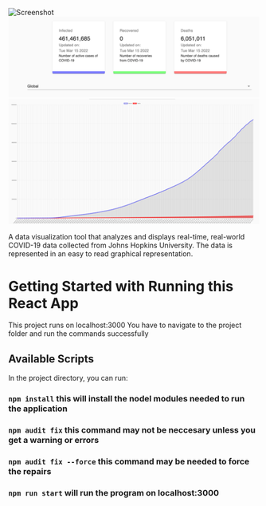 ![Screenshot](CovidBanner.png)
![Screenshot](CovidReports.png)
![Screenshot](CovidGraph.png)

A data visualization tool that analyzes and displays real-time, real-world COVID-19 data collected from Johns Hopkins University. The data is represented in an easy to read graphical representation.

# Getting Started with Running this React App

This project runs on localhost:3000
You have to navigate to the project folder and run the commands successfully

## Available Scripts
In the project directory, you can run:

### `npm install` this will install the nodel modules needed to run the application

### `npm audit fix` this command may not be neccesary unless you get a warning or errors

### `npm audit fix --force` this command may be needed to force the repairs

### `npm run start` will run the program on localhost:3000

